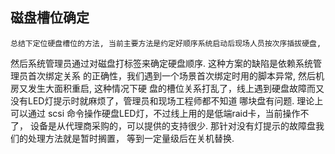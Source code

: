 ## 磁盘槽位确定


    总结下定位硬盘槽位的方法, 当前主要方法是约定好顺序系统启动后现场人员按次序插拔硬盘,
然后系统管理员通过对磁盘打标签来确定硬盘顺序. 这种方案的缺陷是依赖系统管理员首次绑定关系
的正确性，我们遇到一个场景首次绑定时用的脚本异常, 然后机房又发生大面积重启, 这种情况下硬
盘的槽位关系打乱了，线上遇到硬盘故障而又没有LED灯提示时就麻烦了，管理员和现场工程师都不知道
哪块盘有问题. 理论上可以通过 scsi 命令操作硬盘LED灯，不过线上用的是低端raid卡，当前操作不了，
设备是从代理商采购的，可以提供的支持很少. 那针对没有灯提示的故障盘我们的处理方法就是暂时搁置，
等到一定量级后在关机替换.

